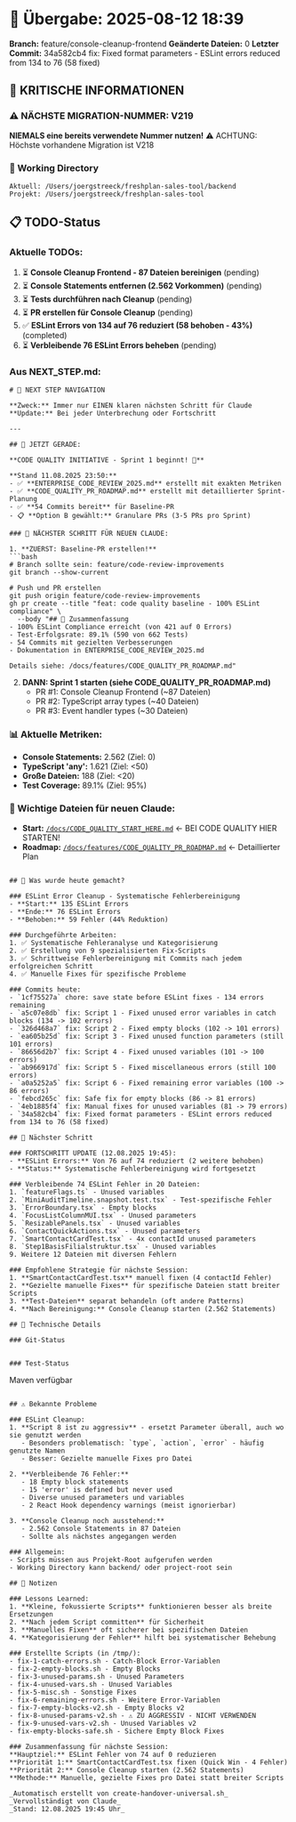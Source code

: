 # 🤝 Übergabe: 2025-08-12 18:39
**Branch:** feature/console-cleanup-frontend
**Geänderte Dateien:** 0
**Letzter Commit:** 34a582cb4 fix: Fixed format parameters - ESLint errors reduced from 134 to 76 (58 fixed)

## 🚨 KRITISCHE INFORMATIONEN

### ⚠️ NÄCHSTE MIGRATION-NUMMER: V219
**NIEMALS eine bereits verwendete Nummer nutzen!**
⚠️ ACHTUNG: Höchste vorhandene Migration ist V218

### 📍 Working Directory
```
Aktuell: /Users/joergstreeck/freshplan-sales-tool/backend
Projekt: /Users/joergstreeck/freshplan-sales-tool
```

## 📋 TODO-Status

### Aktuelle TODOs:
1. ⏳ **Console Cleanup Frontend - 87 Dateien bereinigen** (pending)
2. ⏳ **Console Statements entfernen (2.562 Vorkommen)** (pending)
3. ⏳ **Tests durchführen nach Cleanup** (pending)
4. ⏳ **PR erstellen für Console Cleanup** (pending)
5. ✅ **ESLint Errors von 134 auf 76 reduziert (58 behoben - 43%)** (completed)
6. ⏳ **Verbleibende 76 ESLint Errors beheben** (pending)

### Aus NEXT_STEP.md:
```
# 🧭 NEXT STEP NAVIGATION

**Zweck:** Immer nur EINEN klaren nächsten Schritt für Claude
**Update:** Bei jeder Unterbrechung oder Fortschritt

---

## 🎯 JETZT GERADE:

**CODE QUALITY INITIATIVE - Sprint 1 beginnt! 🚀**

**Stand 11.08.2025 23:50:**
- ✅ **ENTERPRISE_CODE_REVIEW_2025.md** erstellt mit exakten Metriken
- ✅ **CODE_QUALITY_PR_ROADMAP.md** erstellt mit detaillierter Sprint-Planung
- ✅ **54 Commits bereit** für Baseline-PR
- 📋 **Option B gewählt:** Granulare PRs (3-5 PRs pro Sprint)

### 🚨 NÄCHSTER SCHRITT FÜR NEUEN CLAUDE:

1. **ZUERST: Baseline-PR erstellen!**
```bash
# Branch sollte sein: feature/code-review-improvements
git branch --show-current

# Push und PR erstellen
git push origin feature/code-review-improvements
gh pr create --title "feat: code quality baseline - 100% ESLint compliance" \
  --body "## 🎯 Zusammenfassung
- 100% ESLint Compliance erreicht (von 421 auf 0 Errors)
- Test-Erfolgsrate: 89.1% (590 von 662 Tests)
- 54 Commits mit gezielten Verbesserungen
- Dokumentation in ENTERPRISE_CODE_REVIEW_2025.md

Details siehe: /docs/features/CODE_QUALITY_PR_ROADMAP.md"
```

2. **DANN: Sprint 1 starten (siehe CODE_QUALITY_PR_ROADMAP.md)**
   - PR #1: Console Cleanup Frontend (~87 Dateien)
   - PR #2: TypeScript array types (~40 Dateien)  
   - PR #3: Event handler types (~30 Dateien)

### 📊 Aktuelle Metriken:
- **Console Statements:** 2.562 (Ziel: 0)
- **TypeScript 'any':** 1.621 (Ziel: <50)
- **Große Dateien:** 188 (Ziel: <20)
- **Test Coverage:** 89.1% (Ziel: 95%)

### 📍 Wichtige Dateien für neuen Claude:
- **Start:** [`/docs/CODE_QUALITY_START_HERE.md`](/docs/CODE_QUALITY_START_HERE.md) ← BEI CODE QUALITY HIER STARTEN!
- **Roadmap:** [`/docs/features/CODE_QUALITY_PR_ROADMAP.md`](/docs/features/CODE_QUALITY_PR_ROADMAP.md) ← Detaillierter Plan
```

## 🎯 Was wurde heute gemacht?

### ESLint Error Cleanup - Systematische Fehlerbereinigung
- **Start:** 135 ESLint Errors
- **Ende:** 76 ESLint Errors
- **Behoben:** 59 Fehler (44% Reduktion)

### Durchgeführte Arbeiten:
1. ✅ Systematische Fehleranalyse und Kategorisierung
2. ✅ Erstellung von 9 spezialisierten Fix-Scripts
3. ✅ Schrittweise Fehlerbereinigung mit Commits nach jedem erfolgreichen Schritt
4. ✅ Manuelle Fixes für spezifische Probleme

### Commits heute:
- `1cf75527a` chore: save state before ESLint fixes - 134 errors remaining
- `a5c07e8db` fix: Script 1 - Fixed unused error variables in catch blocks (134 -> 102 errors)
- `326d468a7` fix: Script 2 - Fixed empty blocks (102 -> 101 errors)
- `ea605b25d` fix: Script 3 - Fixed unused function parameters (still 101 errors)
- `86656d2b7` fix: Script 4 - Fixed unused variables (101 -> 100 errors)
- `ab966917d` fix: Script 5 - Fixed miscellaneous errors (still 100 errors)
- `a0a5252a5` fix: Script 6 - Fixed remaining error variables (100 -> 86 errors)
- `febcd265c` fix: Safe fix for empty blocks (86 -> 81 errors)
- `4eb1885f4` fix: Manual fixes for unused variables (81 -> 79 errors)
- `34a582cb4` fix: Fixed format parameters - ESLint errors reduced from 134 to 76 (58 fixed)

## 🎯 Nächster Schritt

### FORTSCHRITT UPDATE (12.08.2025 19:45):
- **ESLint Errors:** Von 76 auf 74 reduziert (2 weitere behoben)
- **Status:** Systematische Fehlerbereinigung wird fortgesetzt

### Verbleibende 74 ESLint Fehler in 20 Dateien:
1. `featureFlags.ts` - Unused variables
2. `MiniAuditTimeline.snapshot.test.tsx` - Test-spezifische Fehler
3. `ErrorBoundary.tsx` - Empty blocks
4. `FocusListColumnMUI.tsx` - Unused parameters
5. `ResizablePanels.tsx` - Unused variables
6. `ContactQuickActions.tsx` - Unused parameters
7. `SmartContactCardTest.tsx` - 4x contactId unused parameters
8. `Step1BasisFilialstruktur.tsx` - Unused variables
9. Weitere 12 Dateien mit diversen Fehlern

### Empfohlene Strategie für nächste Session:
1. **SmartContactCardTest.tsx** manuell fixen (4 contactId Fehler)
2. **Gezielte manuelle Fixes** für spezifische Dateien statt breiter Scripts
3. **Test-Dateien** separat behandeln (oft andere Patterns)
4. **Nach Bereinigung:** Console Cleanup starten (2.562 Statements)

## 🔧 Technische Details

### Git-Status
```

```

### Test-Status
```
Maven verfügbar
```

## ⚠️ Bekannte Probleme

### ESLint Cleanup:
1. **Script 8 ist zu aggressiv** - ersetzt Parameter überall, auch wo sie genutzt werden
   - Besonders problematisch: `type`, `action`, `error` - häufig genutzte Namen
   - Besser: Gezielte manuelle Fixes pro Datei

2. **Verbleibende 76 Fehler:**
   - 18 Empty block statements
   - 15 'error' is defined but never used
   - Diverse unused parameters und variables
   - 2 React Hook dependency warnings (meist ignorierbar)

3. **Console Cleanup noch ausstehend:**
   - 2.562 Console Statements in 87 Dateien
   - Sollte als nächstes angegangen werden

### Allgemein:
- Scripts müssen aus Projekt-Root aufgerufen werden
- Working Directory kann backend/ oder project-root sein

## 📝 Notizen

### Lessons Learned:
1. **Kleine, fokussierte Scripts** funktionieren besser als breite Ersetzungen
2. **Nach jedem Script committen** für Sicherheit
3. **Manuelles Fixen** oft sicherer bei spezifischen Dateien
4. **Kategorisierung der Fehler** hilft bei systematischer Behebung

### Erstellte Scripts (in /tmp/):
- fix-1-catch-errors.sh - Catch-Block Error-Variablen
- fix-2-empty-blocks.sh - Empty Blocks
- fix-3-unused-params.sh - Unused Parameters
- fix-4-unused-vars.sh - Unused Variables
- fix-5-misc.sh - Sonstige Fixes
- fix-6-remaining-errors.sh - Weitere Error-Variablen
- fix-7-empty-blocks-v2.sh - Empty Blocks v2
- fix-8-unused-params-v2.sh - ⚠️ ZU AGGRESSIV - NICHT VERWENDEN
- fix-9-unused-vars-v2.sh - Unused Variables v2
- fix-empty-blocks-safe.sh - Sichere Empty Block Fixes

### Zusammenfassung für nächste Session:
**Hauptziel:** ESLint Fehler von 74 auf 0 reduzieren
**Priorität 1:** SmartContactCardTest.tsx fixen (Quick Win - 4 Fehler)
**Priorität 2:** Console Cleanup starten (2.562 Statements)
**Methode:** Manuelle, gezielte Fixes pro Datei statt breiter Scripts

_Automatisch erstellt von create-handover-universal.sh_
_Vervollständigt von Claude_
_Stand: 12.08.2025 19:45 Uhr_
